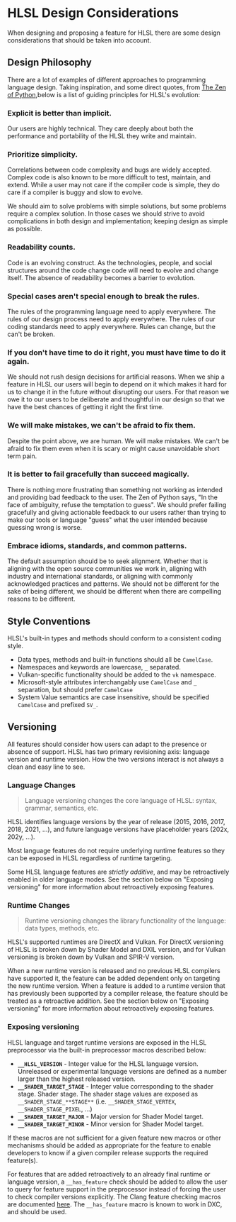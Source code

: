 # HLSL Design Considerations

When designing and proposing a feature for HLSL there are some design
considerations that should be taken into account.

## Design Philosophy

There are a lot of examples of different approaches to programming language
design. Taking inspiration, and some direct quotes, from [The Zen of
Python](https://peps.python.org/pep-0020/),below is a list of guiding principles
for HLSL's evolution:

### Explicit is better than implicit.

Our users are highly technical. They care deeply about both the performance and
portability of the HLSL they write and maintain.

### Prioritize simplicity.

Correlations between code complexity and bugs are widely accepted. Complex code
is also known to be more difficult to test, maintain, and extend. While a user
may not care if the compiler code is simple, they do care if a compiler is
buggy and slow to evolve.

We should aim to solve problems with simple solutions, but some problems require
a complex solution. In those cases we should strive to avoid complications in
both design and implementation; keeping design as simple as possible.

### Readability counts.

Code is an evolving construct. As the technologies, people, and social
structures around the code change code will need to evolve and change itself.
The absence of readability becomes a barrier to evolution.

### Special cases aren't special enough to break the rules.

The rules of the programming language need to apply everywhere. The rules of our
design process need to apply everywhere. The rules of our coding standards need
to apply everywhere. Rules can change, but the can't be broken.

### If you don't have time to do it right, you must have time to do it again.

We should not rush design decisions for artificial reasons. When we ship a
feature in HLSL our users will begin to depend on it which makes it hard for us
to change it in the future without disrupting our users. For that reason we owe
it to our users to be deliberate and thoughtful in our design so that we have
the best chances of getting it right the first time.

### We will make mistakes, we can't be afraid to fix them.

Despite the point above, we are human. We will make mistakes. We can't be afraid
to fix them even when it is scary or might cause unavoidable short term pain.

### It is better to fail gracefully than succeed magically.

There is nothing more frustrating than something not working as intended and
providing bad feedback to the user. The Zen of Python says, "In the face of
ambiguity, refuse the temptation to guess". We should prefer failing gracefully
and giving actionable feedback to our users rather than trying to make our tools
or language "guess" what the user intended because guessing wrong is worse.

### Embrace idioms, standards, and common patterns.

The default assumption should be to seek alignment. Whether that is aligning
with the open source communities we work in, aligning with industry and
international standards, or aligning with commonly acknowledged practices and
patterns. We should not be different for the sake of being different, we should
be different when there are compelling reasons to be different.

## Style Conventions

HLSL's built-in types and methods should conform to a consistent coding style.

* Data types, methods and built-in functions should all be `CamelCase`.
* Namespaces and keywords are lowercase, `_` separated.
* Vulkan-specific functionality should be added to the `vk` namespace.
* Microsoft-style attributes interchangably use `CamelCase` and `_` separation,
  but should prefer `CamelCase`
* System Value semantics are case insensitive, should be specified `CamelCase`
  and prefixed `SV_`.

## Versioning

All features should consider how users can adapt to the presence or absence of
support. HLSL has two primary revisioning axis: language version and runtime
version. How the two versions interact is not always a clean and easy line to
see.

### Language Changes

> Language versioning changes the core language of HLSL: syntax, grammar,
> semantics, etc.

HLSL identifies language versions by the year of release (2015, 2016, 2017,
2018, 2021, ...), and future language versions have placeholder years (202x,
202y, ...).

Most language features do not require underlying runtime features so they can be
exposed in HLSL regardless of runtime targeting.

Some HLSL language features are _strictly additive_, and may be retroactively
enabled in older language modes. See the section below on "Exposing versioning"
for more information about retroactively exposing features.

### Runtime Changes

> Runtime versioning changes the library functionality of the language: data
> types, methods, etc.

HLSL's supported runtimes are DirectX and Vulkan. For DirectX versioning of HLSL
is broken down by Shader Model and DXIL version, and for Vulkan versioning is
broken down by Vulkan and SPIR-V version.

When a new runtime version is released and no previous HLSL compilers have
supported it, the feature can be added dependent only on targeting the new
runtime version. When a feature is added to a runtime version that has
previously been supported by a compiler release, the feature should be treated
as a retroactive addition. See the section below on "Exposing versioning" for
more information about retroactively exposing features.

### Exposing versioning

HLSL language and target runtime versions are exposed in the HLSL preprocessor
via the built-in preprocessor macros described below:

* **`__HLSL_VERSION`** - Integer value for the HLSL language version. Unreleased
  or experimental language versions are defined as a number larger than the
  highest released version.
* **`__SHADER_TARGET_STAGE`** - Integer value corresponding to the shader stage.
  Shader stage. The shader stage values are exposed as
  `__SHADER_STAGE_**STAGE**` (i.e. `__SHADER_STAGE_VERTEX`,
  `__SHADER_STAGE_PIXEL`, ...)
* **`__SHADER_TARGET_MAJOR`** - Major version for Shader Model target.
* **`__SHADER_TARGET_MINOR`** - Minor version for Shader Model target.

If these macros are not sufficient for a given feature new macros or other
mechanisms should be added as appropriate for the feature to enable developers
to know if a given compiler release supports the required feature(s).

For features that are added retroactively to an already final runtime or
language version, a `__has_feature` check should be added to allow the user to
query for feature support in the preprocessor instead of forcing the user to
check compiler versions explicitly. The Clang feature checking macros are
documented
[here](https://clang.llvm.org/docs/LanguageExtensions.html#feature-checking-macros).
The `__has_feature` macro is known to work in DXC, and should be used.
